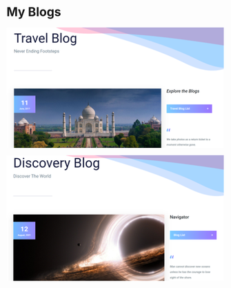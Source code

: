 # My Blogs

![Travel Blogs](https://github.com/akashbangalkar/blog/blob/main/Images/blog1.png "Travel Blogs")



![Discovery Blogs](https://github.com/akashbangalkar/blog/blob/main/Images/blog2.png "Discovery Blogs")
